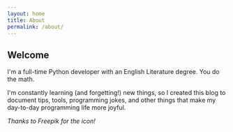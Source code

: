 ```yaml
---
layout: home
title: About
permalink: /about/
---
```

## Welcome

I'm a full-time Python developer with an English Literature degree. You do the math.

I'm constantly learning (and forgetting!) new things, so I created this blog to document tips, tools, programming jokes, and other
things that make my day-to-day programming life more joyful.

*Thanks to Freepik for the icon!*
